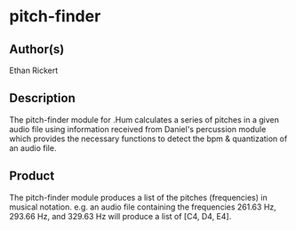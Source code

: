 # pitch-finder

## Author(s)
Ethan Rickert

## Description
The pitch-finder module for .Hum calculates a series of pitches in a given audio file using information received from Daniel's percussion module which provides the necessary functions to detect the bpm & quantization of an audio file.

## Product
The pitch-finder module produces a list of the pitches (frequencies) in musical notation. e.g. an audio file containing the frequencies 261.63 Hz, 293.66 Hz, and 329.63 Hz will produce a list of [C4, D4, E4].

